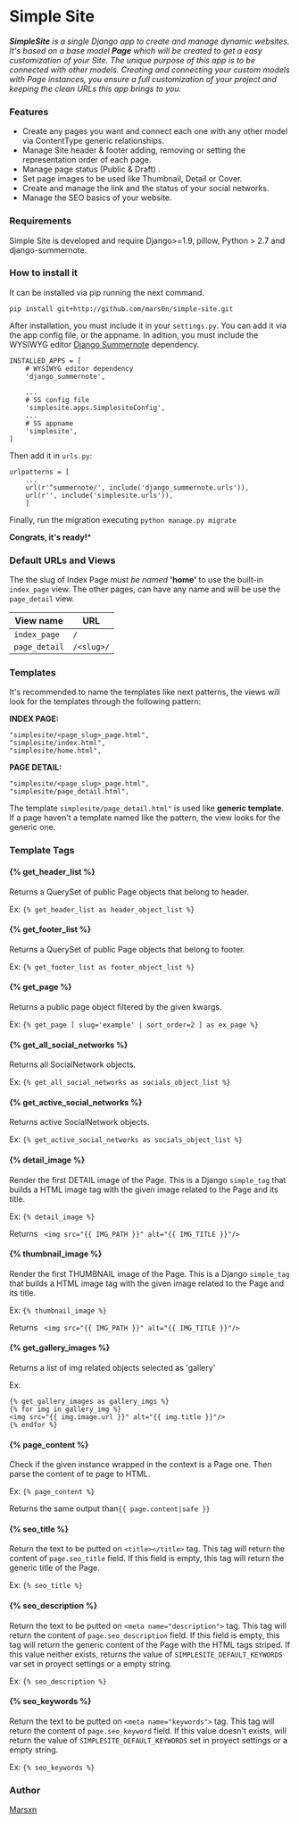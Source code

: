 # Simple Site
 ***SimpleSite*** *is a single Django app to create and manage dynamic websites. It's based on a base model* ***Page***  *which will be created to get a easy customization of your Site. The unique purpose of this app is to be connected with other models. Creating and connecting your custom models with Page instances, you ensure a full customization of your project and keeping the clean URLs this app brings to you.*


### Features

* Create any pages you want and connect each one with any other model via ContentType generic relationships.
* Manage Site header & footer adding, removing or setting the representation order of each page.
* Manage page status (Public & Draft) .
* Set page images to be used like Thumbnail, Detail or Cover. 
* Create and manage the link and the status of your social networks.
* Manage the SEO basics of your website.

### Requirements

Simple Site is developed and require Django>=1.9, pillow, Python > 2.7 and django-summernote.

### How to install it

It can be installed via pip running the next command.
```
pip install git+http://github.com/mars0n/simple-site.git
```

After installation, you must include it in your ```settings.py```. You can add it via the app config file, or the appname. In adition, you must include the WYSIWYG editor [Django Summernote](https://github.com/summernote/django-summernote) dependency.

```
INSTALLED_APPS = [
    # WYSIWYG editor dependency
    'django_summernote',

    ...
    # SS config file
    'simplesite.apps.SimplesiteConfig',
    ...
    # SS appname
    'simplesite',
]
```
Then add it in ```urls.py```:
```
urlpatterns = [
    ...
    url(r'^summernote/', include('django_summernote.urls')),
    url(r'', include('simplesite.urls')),
    ]
```
Finally, run the migration executing ```python manage.py migrate```

**Congrats, it's ready!***

### Default URLs and Views

The the slug of Index Page *must be named* **'home'** to use the built-in `index_page` view. The other pages, can have any name and will be use the `page_detail` view.

|     View name   |URL              |
|-----------------|-----------------|
|`index_page`     |`/`              |
|`page_detail`    |`/<slug>/`       |

### Templates

It's recommended to name the templates like next patterns, the views will look for the templates through the following pattern:

**INDEX PAGE:**
```
"simplesite/<page_slug>_page.html",
"simplesite/index.html",
"simplesite/home.html",
```
**PAGE DETAIL:**
```
"simplesite/<page_slug>_page.html",
"simplesite/page_detail.html",
```

The template ```simplesite/page_detail.html"``` is used like **generic template**. If a page haven't a template named like the pattern, the view looks for the generic one.

### Template Tags

#### {% get_header_list %}

Returns a QuerySet of public Page objects  that belong to header.

Ex:
``` {% get_header_list as header_object_list %} ```

#### {% get_footer_list %}

Returns a QuerySet of public Page objects that belong to footer.

Ex:
``` {% get_footer_list as footer_object_list %} ```

#### {% get_page %}

Returns a public page object filtered by the given kwargs.

Ex:
``` {% get_page [ slug='example' | sort_order=2 ] as ex_page %} ```

#### {% get_all_social_networks %}

Returns all SocialNetwork objects.

Ex:
``` {% get_all_social_networks as socials_object_list %} ```

#### {% get_active_social_networks %}

Returns active SocialNetwork objects.

Ex:
``` {% get_active_social_networks as socials_object_list %} ```

#### {% detail_image %}
Render the first DETAIL image of the Page. This is a Django ```simple_tag``` that builds a HTML image tag with the given image related to the Page and its title.  

Ex:
``` {% detail_image %} ```

Returns ``` <img src="{{ IMG_PATH }}" alt="{{ IMG_TITLE }}"/>``` 

#### {% thumbnail_image %}
Render the first THUMBNAIL image of the Page. This is a Django ```simple_tag``` that builds a HTML image tag with the given image related to the Page and its title.  

Ex:
``` {% thumbnail_image %} ```

Returns ``` <img src="{{ IMG_PATH }}" alt="{{ IMG_TITLE }}"/>``` 


#### {% get_gallery_images %}
Returns a list of img related objects selected as 'gallery'

Ex:
``` 
{% get_gallery_images as gallery_imgs %}
{% for img in gallery_img %}
<img src="{{ img.image.url }}" alt="{{ img.title }}"/>
{% endfor %}
``` 

#### {% page_content %}
Check if the given instance wrapped in the context is a Page one. Then parse the content of te page to HTML.

Ex:
``` {% page_content %} ```

Returns the same output than```{{ page.content|safe }}```

#### {% seo_title %}
Return the text to be putted on ```<title></title>``` tag. This tag will return the content of ```page.seo_title``` field. If this field is empty, this tag will return the generic title of the Page.

Ex: 
```{% seo_title %}```

#### {% seo_description %}
Return the text to be putted on ```<meta name="description">``` tag. This tag will return the content of ```page.seo_description``` field. If this field is empty, this tag will return the generic content of the Page with the HTML tags striped. If this value neither exists, returns the value of ```SIMPLESITE_DEFAULT_KEYWORDS``` var set in proyect settings or a empty string.

Ex: 
```{% seo_description %}```

#### {% seo_keywords %}
Return the text to be putted on ```<meta name="keywords">``` tag. This tag will return the content of ```page.seo_keyword``` field. If this value doesn't exists, will return the value of ```SIMPLESITE_DEFAULT_KEYWORDS``` set in proyect settings or a empty string.

Ex:
```{% seo_keywords %}```


### Author
[Marsxn](http://marsxn.io/)
